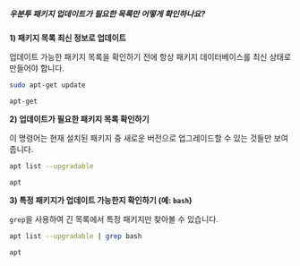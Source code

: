 ##### 우분투 패키지 업데이트가 필요한 목록만 어떻게 확인하나요? #####

**1) 패키지 목록 최신 정보로 업데이트**

업데이트 가능한 패키지 목록을 확인하기 전에 항상 패키지 데이터베이스를 최신 상태로 만들어야 합니다.
```bash
sudo apt-get update
```

```tech
apt-get
```

**2) 업데이트가 필요한 패키지 목록 확인하기**

이 명령어는 현재 설치된 패키지 중 새로운 버전으로 업그레이드할 수 있는 것들만 보여줍니다.
```bash
apt list --upgradable
```

```tech
apt
```

**3) 특정 패키지가 업데이트 가능한지 확인하기 (예: `bash`)**

`grep`을 사용하여 긴 목록에서 특정 패키지만 찾아볼 수 있습니다.
```bash
apt list --upgradable | grep bash
```

```tech
apt
```
